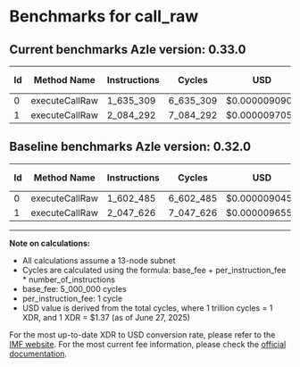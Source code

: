 # Benchmarks for call_raw

## Current benchmarks Azle version: 0.33.0
| Id | Method Name | Instructions | Cycles | USD | USD/Million Calls | Change |
|-----------|-------------|------------|--------|-----|--------------|-------|
| 0 | executeCallRaw | 1_635_309 | 6_635_309 | $0.0000090904 | $9.09 | <font color="red">+32_824</font> |
| 1 | executeCallRaw | 2_084_292 | 7_084_292 | $0.0000097055 | $9.70 | <font color="red">+36_666</font> |

## Baseline benchmarks Azle version: 0.32.0
| Id | Method Name | Instructions | Cycles | USD | USD/Million Calls |
|-----------|-------------|------------|--------|-----|--------------|
| 0 | executeCallRaw | 1_602_485 | 6_602_485 | $0.0000090454 | $9.04 |
| 1 | executeCallRaw | 2_047_626 | 7_047_626 | $0.0000096552 | $9.65 |



---

**Note on calculations:**
- All calculations assume a 13-node subnet
- Cycles are calculated using the formula: base_fee + per_instruction_fee \* number_of_instructions
- base_fee: 5_000_000 cycles
- per_instruction_fee: 1 cycle
- USD value is derived from the total cycles, where 1 trillion cycles = 1 XDR, and 1 XDR = $1.37 (as of June 27, 2025)

For the most up-to-date XDR to USD conversion rate, please refer to the [IMF website](https://www.imf.org/external/np/fin/data/rms_sdrv.aspx).
For the most current fee information, please check the [official documentation](https://internetcomputer.org/docs/references/cycles-cost-formulas).